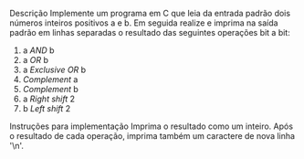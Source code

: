 Descrição
Implemente um programa em C que leia da entrada padrão dois números inteiros positivos a e b. Em seguida realize e imprima na saída padrão em linhas separadas o resultado das seguintes operações bit a bit:

1. a *AND* b
1. a *OR* b
1. a *Exclusive OR* b
1. *Complement* a
1. *Complement* b
1. a *Right shift* 2
1. b *Left shift* 2


Instruções para implementação
Imprima o resultado como um inteiro.
Após o resultado de cada operação, imprima também um caractere de nova linha '\n'.
